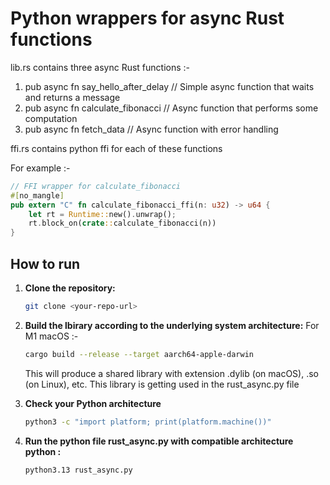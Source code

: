# Python wrappers for async Rust functions

lib.rs contains three async Rust functions :- 

1. pub async fn say_hello_after_delay // Simple async function that waits and returns a message
2. pub async fn calculate_fibonacci // Async function that performs some computation
3. pub async fn fetch_data // Async function with error handling

ffi.rs contains python ffi for each of these functions

For example :- 

```rust
// FFI wrapper for calculate_fibonacci
#[no_mangle]
pub extern "C" fn calculate_fibonacci_ffi(n: u32) -> u64 {
    let rt = Runtime::new().unwrap();
    rt.block_on(crate::calculate_fibonacci(n))
}
```

## How to run

1. **Clone the repository:**
   ```bash
   git clone <your-repo-url>
   ```
2. **Build the lbirary according to the underlying system architecture:**
   For M1 macOS :-
   ```bash
   cargo build --release --target aarch64-apple-darwin
   ```
    This will produce a shared library with extension .dylib (on macOS), .so (on Linux), etc.
    This library is getting used in the rust_async.py file

4. **Check your Python architecture**
   ```bash
   python3 -c "import platform; print(platform.machine())"
   ```
5. **Run the python file rust_async.py with compatible architecture python :**
   ```bash
   python3.13 rust_async.py
   ```
